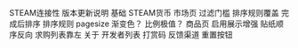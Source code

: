 STEAM连接性
版本更新说明
基础
    STEAM货币
市场页
    过滤门槛
    排序规则覆盖
    完成后排序
    排序规则
    pagesize
    渐变色？
    比例极值？
商品页
    启用展示增强
    贴纸顺序反向
    求购列表靠左
关于
    开发者列表
    打赏码
    反馈渠道
    重置按钮